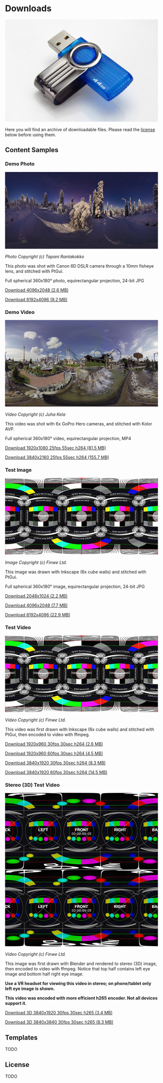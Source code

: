 # Downloads

![Cover](img/StockSnap_EE99GHVFUJ_edited.jpg)

Here you will find an archive of downloadable files. Please read the [license](#license) below before using them.

## Content Samples

### Demo Photo

![Image](img/Orion360_example_image_1_thumb.jpg)

*Photo Copyright (c) Tapani Rantakokko*

This photo was shot with Canon 6D DSLR camera through a 10mm fisheye lens, and stitched with PtGui.

Full spherical 360x180° photo, equirectangular projection, 24-bit JPG 

[Download 4096x2048 (2.6 MB)](https://s3.amazonaws.com/orion360-us/Orion360_example_image_1_4096x2048.jpg)

[Download 8192x4096 (9.2 MB)](https://s3.amazonaws.com/orion360-us/Orion360_example_image_1_8192x4096.jpg)

### Demo Video

![Image](img/PowerPark_test_video_2d_equi_360x180deg_thumb.jpg)

*Video Copyright (c) Juha Kela*

This video was shot with 6x GoPro Hero cameras, and stitched with Kolor AVP.

Full spherical 360x180° video, equirectangular projection, MP4

[Download 1920x1080 25fps 55sec h264 (81.5 MB)](https://s3.amazonaws.com/orion360-us/PowerPark_test_video_2d_equi_360x180deg_1920x1080_25fps_55s_x264.mp4)

[Download 3840x2160 25fps 55sec h264 (155.7 MB)](https://s3.amazonaws.com/orion360-us/PowerPark_test_video_2d_equi_360x180deg_3840x2160_25fps_55s_x264.mp4)

### Test Image

![Image](img/Orion360_test_image_thumb.jpg)

*Image Copyright (c) Finwe Ltd.*

This image was drawn with Inkscape (6x cube walls) and stitched with PtGui.

Full spherical 360x180° image, equirectangular projection, 24-bit JPG

[Download 2048x1024 (2.2 MB)](https://s3.amazonaws.com/orion360-us/Orion360_test_image_2048x1024.jpg)

[Download 4096x2048 (7.7 MB)](https://s3.amazonaws.com/orion360-us/Orion360_test_image_4096x2048.jpg)

[Download 8192x4096 (22.9 MB)](https://s3.amazonaws.com/orion360-us/Orion360_test_image_8192x4096.jpg)

### Test Video

![Image](img/Orion360_test_image_thumb.jpg)

*Video Copyright (c) Finwe Ltd.*

This video was first drawn with Inkscape (6x cube walls) and stitched with PtGui, then encoded to video with ffmpeg.

[Download 1920x960 30fps 30sec h264 (2.6 MB)](https://s3.amazonaws.com/orion360-us/Orion360_test_video_2d_equi_360x180deg_1920x960pix_30fps_30sec_x264.mp4)

[Download 1920x960 60fps 30sec h264 (4.5 MB)](https://s3.amazonaws.com/orion360-us/Orion360_test_video_2d_equi_360x180deg_1920x960pix_60fps_30sec_x264.mp4)

[Download 3840x1920 30fps 30sec h264 (8.3 MB)](https://s3.amazonaws.com/orion360-us/Orion360_test_video_2d_equi_360x180deg_3840x1920pix_30fps_30sec_x264.mp4)

[Download 3840x1920 60fps 30sec h264 (14.5 MB)](https://s3.amazonaws.com/orion360-us/Orion360_test_video_2d_equi_360x180deg_3840x1920pix_60fps_30sec_x264.mp4)

### Stereo (3D) Test Video

![Image](img/Orion360_test_video_3d_equi_360x180deg_thumb.jpg)

*Video Copyright (c) Finwe Ltd.*

This image was first drawn with Blender and rendered to stereo (3D) image, then encoded to video 
with ffmpeg. Notice that top half contains left eye image and bottom half right eye image. 

**Use a VR headset for viewing this video in stereo; on phone/tablet only left eye image is shown.**

**This video was encoded with more efficient h265 encoder. Not all devices support it.**

[Download 3D 3840x1920 30fps 30sec h265 (3.4 MB)](https://s3.amazonaws.com/orion360-us/Orion360_test_video_3d_equi_360x180deg_3840x1920pix_30fps_30sec_x265_3DOU.mp4)

[Download 3D 3840x3840 30fps 30sec h265 (8.3 MB)](https://s3.amazonaws.com/orion360-us/Orion360_test_video_3d_equi_360x180deg_3840x3840pix_30fps_30sec_x265_3DOU.mp4)

## Templates

TODO

## License

TODO
